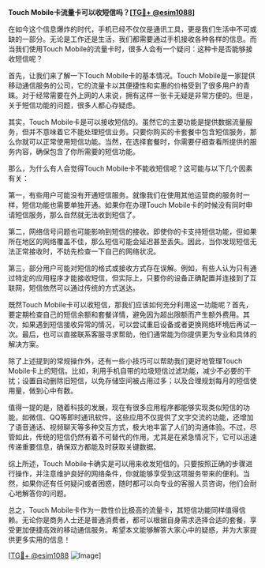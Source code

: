 **Touch Mobile卡流量卡可以收短信吗？[[TG💪+ @esim1088](https://t.me/s/esim1088)]**

在如今这个信息爆炸的时代，手机已经不仅仅是通讯工具，更是我们生活中不可或缺的一部分。无论是工作还是生活，我们都需要通过手机接收各种各样的信息。而当我们使用Touch Mobile的流量卡时，很多人会有一个疑问：这种卡是否能够接收短信呢？

首先，让我们来了解一下Touch Mobile卡的基本情况。Touch Mobile是一家提供移动通信服务的公司，它的流量卡以其便捷性和实惠的价格受到了很多用户的青睐。对于经常需要在外上网的人来说，拥有这样一张卡无疑是非常方便的。但是，关于短信功能的问题，很多人都心存疑虑。

其实，Touch Mobile卡是可以接收短信的。虽然它的主要功能是提供数据流量服务，但并不意味着它不能处理短信业务。只要你购买的卡套餐中包含短信服务，那么你就可以正常使用短信功能。当然，在选择套餐时，你需要仔细查看所提供的服务内容，确保包含了你所需要的短信功能。

那么，为什么有人会觉得Touch Mobile卡不能收短信呢？这可能与以下几个因素有关：

第一，有些用户可能没有开通短信服务。就像我们在使用其他运营商的服务时一样，短信功能也需要单独开通。如果你在办理Touch Mobile卡的时候没有同时申请短信服务，那么自然就无法收到短信了。

第二，网络信号问题也可能影响到短信的接收。即使你的卡支持短信功能，但如果所在地区的网络覆盖不佳，那么短信可能会延迟甚至丢失。因此，当你发现短信无法正常接收时，不妨先检查一下自己的网络状况。

第三，部分用户可能对短信的格式或接收方式存在误解。例如，有些人认为只有通过特定的应用程序才能接收短信，但实际上，只要你的设备正确配置并连接到了互联网，短信依然可以通过传统的方式送达。

既然Touch Mobile卡可以收短信，那我们应该如何充分利用这一功能呢？首先，要定期检查自己的短信余额和套餐详情，避免因为超出限额而产生额外费用。其次，如果遇到短信接收异常的情况，可以尝试重启设备或者更换网络环境后再试一次。最后，也可以直接联系客服寻求帮助，他们通常能为你提供更为专业和具体的解决方案。

除了上述提到的常规操作外，还有一些小技巧可以帮助我们更好地管理Touch Mobile卡上的短信。比如，利用手机自带的垃圾短信过滤功能，减少不必要的干扰；设置自动删除旧短信，以免存储空间被占用过多；以及合理规划每月的短信使用量，做到心中有数。

值得一提的是，随着科技的发展，现在有很多应用程序都能够实现类似短信的功能，如微信、QQ等即时通讯软件。这些应用不仅提供了文字交流的功能，还增加了语音通话、视频聊天等多种交互方式，极大地丰富了人们的沟通体验。不过，尽管如此，传统的短信仍然有着不可替代的作用，尤其是在紧急情况下，它可以迅速传递重要信息，确保双方都能及时获取关键数据。

综上所述，Touch Mobile卡确实是可以用来收发短信的。只要按照正确的步骤进行操作，并注意维护良好的网络条件，你就能够享受到这项服务带来的便利。当然，如果你还有任何疑问或者困惑，随时都可以向专业的客服人员咨询，他们会耐心地解答你的问题。

总之，Touch Mobile卡作为一款性价比极高的流量卡，其短信功能同样值得信赖。无论你是商务人士还是普通消费者，都可以根据自身需求选择合适的套餐，享受更加便捷高效的移动通信服务。希望本文能够解答大家心中的疑惑，并为大家提供更多实用的信息！

[[TG💪+ @esim1088](https://t.me/s/esim1088) ![Image](https://i.postimg.cc/4NQfJmqS/Snipaste-2025-05-13-00-14-12.png)]